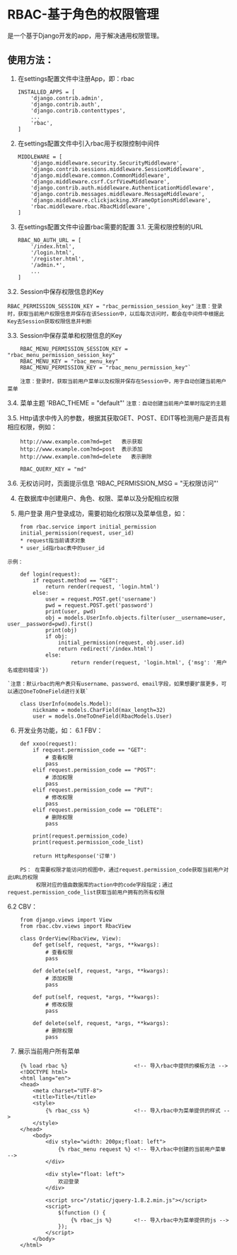 # RBAC-基于角色的权限管理
是一个基于Django开发的app，用于解决通用权限管理。
## 使用方法：
1. 在settings配置文件中注册App，即：rbac
    ```
	INSTALLED_APPS = [
	    'django.contrib.admin',
	    'django.contrib.auth',
	    'django.contrib.contenttypes',
	    ...
	    'rbac',
	]
    ```

2. 在settings配置文件中引入rbac用于权限控制中间件
    ```
    MIDDLEWARE = [
        'django.middleware.security.SecurityMiddleware',
        'django.contrib.sessions.middleware.SessionMiddleware',
        'django.middleware.common.CommonMiddleware',
        'django.middleware.csrf.CsrfViewMiddleware',
        'django.contrib.auth.middleware.AuthenticationMiddleware',
        'django.contrib.messages.middleware.MessageMiddleware',
        'django.middleware.clickjacking.XFrameOptionsMiddleware',
        'rbac.middleware.rbac.RbacMiddleware',
    ]
    ```
3. 在settings配置文件中设置rbac需要的配置
3.1. 无需权限控制的URL
	```
	RBAC_NO_AUTH_URL = [
		'/index.html',
		'/login.html',
		'/register.html',
		'/admin.*',
		...
	]
	```

3.2. Session中保存权限信息的Key

`RBAC_PERMISSION_SESSION_KEY = "rbac_permission_session_key"`
`注意：登录时，获取当前用户权限信息并保存在该Session中，以后每次访问时，都会在中间件中根据此Key去Session获取权限信息并判断`
    
3.3. Session中保存菜单和权限信息的Key
```
	RBAC_MENU_PERMISSION_SESSION_KEY = "rbac_menu_permission_session_key"
	RBAC_MENU_KEY = "rbac_menu_key"
	RBAC_MENU_PERMISSION_KEY = "rbac_menu_permission_key"`

	注意：登录时，获取当前用户菜单以及权限并保存在Session中，用于自动创建当前用户菜单
```

3.4. 菜单主题
	'RBAC_THEME = "default"'
	`注意：自动创建当前用户菜单时指定的主题`


3.5. Http请求中传入的参数，根据其获取GET、POST、EDIT等检测用户是否具有相应权限，例如：
```
	http://www.example.com?md=get   表示获取
	http://www.example.com?md=post  表示添加
	http://www.example.com?md=delete   表示删除

	RBAC_QUERY_KEY = "md"
```

3.6. 无权访问时，页面提示信息
	'RBAC_PERMISSION_MSG = "无权限访问"'

4. 在数据库中创建用户、角色、权限、菜单以及分配相应权限

5. 用户登录
	用户登录成功，需要初始化权限以及菜单信息，如：
```
    from rbac.service import initial_permission
    initial_permission(request, user_id)
    * request指当前请求对象
    * user_id指rbac表中的user_id
```
    示例：
```
	def login(request):
		if request.method == "GET":
			return render(request, 'login.html')
		else:
			user = request.POST.get('username')
			pwd = request.POST.get('password')
			print(user, pwd)
			obj = models.UserInfo.objects.filter(user__username=user, user__password=pwd).first()
			print(obj)
			if obj:
				initial_permission(request, obj.user.id)
				return redirect('/index.html')
			else:
                    return render(request, 'login.html', {'msg': '用户名或密码错误'})
```

    `注意：默认rbac的用户表只有username、password、email字段，如果想要扩展更多，可以通过OneToOneField进行关联`
```
	class UserInfo(models.Model):
		nickname = models.CharField(max_length=32)
		user = models.OneToOneField(RbacModels.User)
```

6. 开发业务功能，如：
6.1 FBV：
```
	def xxoo(request):
		if request.permission_code == "GET":
			# 查看权限
			pass
		elif request.permission_code == "POST":
			# 添加权限
			pass
		elif request.permission_code == "PUT":
			# 修改权限
			pass
		elif request.permission_code == "DELETE":
			# 删除权限
			pass

		print(request.permission_code)
		print(request.permission_code_list)

		return HttpResponse('订单')
```
```
	PS： 在需要权限才能访问的视图中，通过request.permission_code获取当前用户对此URL的权限
		 权限对应的值由数据库的action中的code字段指定；通过request.permission_code_list获取当前用户拥有的所有权限
```

6.2 CBV：
```
	from django.views import View
	from rbac.cbv.views import RbacView

	class OrderView(RbacView, View):
		def get(self, request, *args, **kwargs):
			# 查看权限
			pass

		def delete(self, request, *args, **kwargs):
			# 添加权限
			pass

		def put(self, request, *args, **kwargs):
			# 修改权限
			pass

		def delete(self, request, *args, **kwargs):
			# 删除权限
			pass
```

7. 展示当前用户所有菜单
```
    {% load rbac %}                     <!-- 导入rbac中提供的模板方法 -->
    <!DOCTYPE html>
    <html lang="en">
    <head>
        <meta charset="UTF-8">
        <title>Title</title>
        <style>
            {% rbac_css %}              <!-- 导入rbac中为菜单提供的样式 -->
        </style>
    </head>
        <body>
            <div style="width: 200px;float: left">
                {% rbac_menu request %} <!-- 导入rbac中创建的当前用户菜单 -->
            </div>

            <div style="float: left">
                欢迎登录
            </div>

            <script src="/static/jquery-1.8.2.min.js"></script>
            <script>
                $(function () {
                    {% rbac_js %}       <!-- 导入rbac中为菜单提供的js -->
                });
            </script>
        </body>
    </html>
```

